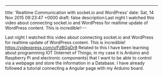 ---
title: 'Realtime Communication with socket.io and WordPress'
date: Sat, 14 Nov 2015 09:23:47 +0000
draft: false
description:Last night I watched this video about connecting socket.io and WordPress for realtime update of WordPress content. This is incredible!---

Last night I watched this video about connecting socket.io and WordPress for realtime update of WordPress content. This is incredible! https://videopress.com/v/FzBGgDr9 Related to this I have been learning about programming IOT (Internet of Things; in my case it is Arduino and Raspberry Pi and electronic components) that I want to be able to control via a webpage and store the information in a Database. I have already followed a tutorial connecting a Angular page with my Arduino board.